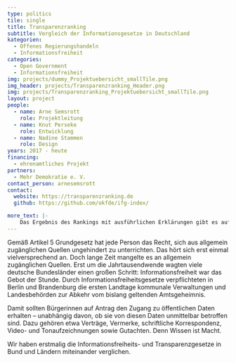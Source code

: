 ```yaml
---
type: politics
tile: single
title: Transparenzranking
subtitle: Vergleich der Informationsgesetze in Deutschland
kategorien:
  - Offenes Regierungshandeln
  - Informationsfreiheit
categories:
  - Open Government
  - Informationsfreiheit
img: projects/dummy_Projektuebersicht_smallTile.png
img_header: projects/Transparenzranking_Header.png
img: projects/Transparenzranking_Projektuebersicht_smallTile.png
layout: project
people:
  - name: Arne Semsrott
    role: Projektleitung
  - name: Knut Perseke
    role: Entwicklung
  - name: Nadine Stammen
    role: Design
years: 2017 - heute
financing: 
  - ehrenamtliches Projekt
partners:
  - Mehr Demokratie e. V.
contact_person: arnesemsrott
contact:
  website: https://transparenzranking.de
  github: https://github.com/okfde/ifg-index/

more_text: |-
    Das Ergebnis des Rankings mit ausführlichen Erklärungen gibt es auf der<a href="https://transparenzranking.de"> Website</a>.
---
```

Gemäß Artikel 5 Grundgesetz hat jede Person das Recht, sich aus allgemein zugänglichen Quellen ungehindert zu unterrichten. Das hört sich erst einmal vielversprechend an. Doch lange Zeit mangelte es an allgemein zugänglichen Quellen. Erst um die Jahrtausendwende wagten viele deutsche Bundesländer einen großen Schritt: Informationsfreiheit war das Gebot der Stunde. Durch Informationsfreiheitsgesetze verpflichteten in Berlin und Brandenburg die ersten Landtage kommunale Verwaltungen und Landesbehörden zur Abkehr vom bislang geltenden Amtsgeheimnis. 

Damit sollten Bürgerinnen auf Antrag den Zugang zu öffentlichen Daten erhalten – unabhängig davon, ob sie von diesen Daten unmittelbar betroffen sind. Dazu gehören etwa Verträge, Vermerke, schriftliche Korrespondenz, Video- und Tonaufzeichnungen sowie Gutachten. Denn Wissen ist Macht.

Wir haben erstmalig die Informationsfreiheits- und Transparenzgesetze in Bund und Ländern miteinander verglichen.

